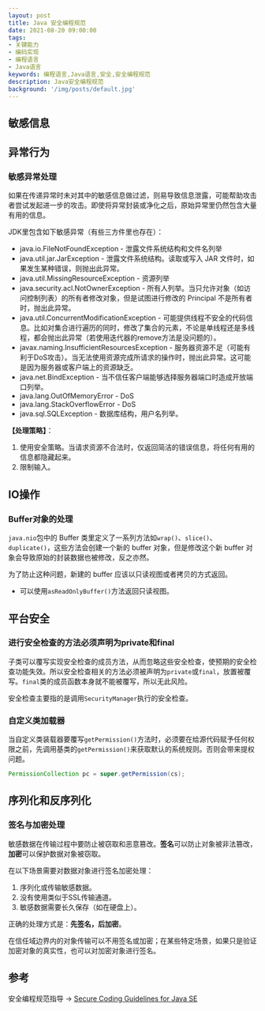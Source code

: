 ```yaml
---
layout: post
title: Java 安全编程规范
date: 2021-08-20 09:00:00
tags:
- 关键能力
- 编码实现
- 编程语言
- Java语言
keywords: 编程语言,Java语言,安全,安全编程规范
description: Java安全编程规范
background: '/img/posts/default.jpg'
---
```


## 敏感信息



## 异常行为

### 敏感异常处理

如果在传递异常时未对其中的敏感信息做过滤，则易导致信息泄露，可能帮助攻击者尝试发起进一步的攻击。即使将异常封装或净化之后，原始异常里仍然包含大量有用的信息。

JDK里包含如下敏感异常（有些三方件里也存在）：

- java.io.FileNotFoundException - 泄露文件系统结构和文件名列举
- java.util.jar.JarException - 泄露文件系统结构。读取或写入 JAR 文件时，如果发生某种错误，则抛出此异常。
- java.util.MissingResourceException - 资源列举
- java.security.acl.NotOwnerException - 所有人列举。当只允许对象（如访问控制列表）的所有者修改对象，但是试图进行修改的 Principal 不是所有者时，抛出此异常。
- java.util.ConcurrentModificationException - 可能提供线程不安全的代码信息。比如对集合进行遍历的同时，修改了集合的元素，不论是单线程还是多线程，都会抛出此异常（若使用迭代器的remove方法是没问题的）。
- javax.naming.InsufficientResourcesException - 服务器资源不足（可能有利于DoS攻击）。当无法使用资源完成所请求的操作时，抛出此异常。这可能是因为服务器或客户端上的资源缺乏。
- java.net.BindException - 当不信任客户端能够选择服务器端口时造成开放端口列举。
- java.lang.OutOfMemoryError - DoS
- java.lang.StackOverflowError - DoS
- java.sql.SQLException - 数据库结构，用户名列举。

**【处理策略】**：

1. 使用安全策略。当请求资源不合法时，仅返回简洁的错误信息，将任何有用的信息都隐藏起来。
2. 限制输入。

## IO操作

### Buffer对象的处理

`java.nio`包中的 Buffer 类里定义了一系列方法如`wrap()`、`slice()`、`duplicate()`，这些方法会创建一个新的 buffer 对象，但是修改这个新 buffer 对象会导致原始的封装数据也被修改，反之亦然。

为了防止这种问题，新建的 buffer 应该以只读视图或者拷贝的方式返回。

- 可以使用`asReadOnlyBuffer()`方法返回只读视图。

## 平台安全

### 进行安全检查的方法必须声明为private和final

子类可以覆写实现安全检查的成员方法，从而忽略这些安全检查，使预期的安全检查功能失效。所以安全检查相关的方法必须被声明为`private`或`final`，放置被覆写。`final`类的成员函数本身就不能被覆写，所以无此风险。

安全检查主要指的是调用`SecurityManager`执行的安全检查。

### 自定义类加载器

当自定义类装载器要覆写`getPermission()`方法时，必须要在给源代码赋予任何权限之前，先调用基类的`getPermission()`来获取默认的系统规则。否则会带来提权问题。

```java
PermissionCollection pc = super.getPermission(cs);
```

## 序列化和反序列化

### 签名与加密处理

敏感数据在传输过程中要防止被窃取和恶意篡改。**签名**可以防止对象被非法篡改，**加密**可以保护数据对象被窃取。

在以下场景需要对数据对象进行签名加密处理：

1. 序列化或传输敏感数据。
2. 没有使用类似于SSL传输通道。
3. 敏感数据需要长久保存（如在硬盘上）。

正确的处理方式是：**先签名，后加密**。

在信任域边界内的对象传输可以不用签名或加密；在某些特定场景，如果只是验证加密对象的真实性，也可以对加密对象进行签名。

## 参考

安全编程规范指导 -> [Secure Coding Guidelines for Java SE](https://www.oracle.com/java/technologies/javase/seccodeguide.html)
